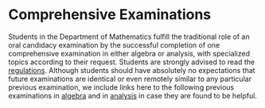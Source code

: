 # Comprehensive Examinations
Students in the Department of Mathematics fulfill the traditional role of an oral candidacy examination by the successful completion of one comprehensive examination in either algebra or analysis, with specialized topics according to their request. Students are strongly advised to read the [regulations](https://github.com/umanitoba-math/grad-studies/blob/main/comprehensive-exams/compexam2022_Oct.pdf). Although students should have absolutely no expectations that future examinations are identical or even remotely similar to any particular previous examination, we include links here to the following previous examinations in [algebra](https://github.com/umanitoba-math/grad-studies/tree/main/comprehensive-exams/algebra) and in [analysis](https://github.com/umanitoba-math/grad-studies/tree/main/comprehensive-exams/analysis) in case they are found to be helpful.
